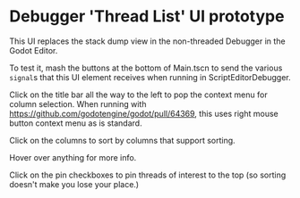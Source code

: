 # Debugger 'Thread List' UI prototype

This UI replaces the stack dump view in the non-threaded Debugger in the Godot Editor.

To test it, mash the buttons at the bottom of Main.tscn to send the various `signal`s that this UI element receives when running in ScriptEditorDebugger.

Click on the title bar all the way to the left to pop the context menu for column selection.  When running with https://github.com/godotengine/godot/pull/64369, this uses right mouse button context menu as is standard.

Click on the columns to sort by columns that support sorting.

Hover over anything for more info.

Click on the pin checkboxes to pin threads of interest to the top (so sorting doesn't make you lose your place.)
